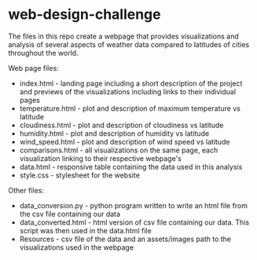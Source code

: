# web-design-challenge

The files in this repo create a webpage that provides visualizations and analysis of several aspects of weather data compared to latitudes of cities throughout the world. 

Web page files:
* index.html - landing page including a short description of the project and previews of the visualizations including links to their individual pages
* temperature.html - plot and description of maximum temperature vs latitude
* cloudiness.html - plot and description of cloudiness vs latitude
* humidity.html - plot and description of humidity vs latitude
* wind_speed.html - plot and description of wind speed vs latitude
* comparisons.html - all visualizations on the same page, each visualization linking to their respective webpage's
* data.html - responsive table containing the data used in this analysis
* style.css - stylesheet for the website

Other files:
* data_conversion.py - python program written to write an html file from the csv file containing our data
* data_converted.html - html version of csv file containing our data. This script was then used in the data.html file
* Resources - csv file of the data and an assets/images path to the visualizations used in the webpage
